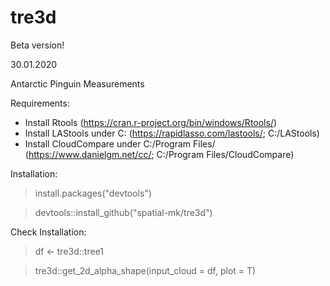 # tre3d

Beta version!

30.01.2020

Antarctic Pinguin Measurements

Requirements:
+ Install Rtools (https://cran.r-project.org/bin/windows/Rtools/)
+ Install LAStools under C: (https://rapidlasso.com/lastools/; C:/LAStools)
+ Install CloudCompare under C:/Program Files/ (https://www.danielgm.net/cc/; C:/Program Files/CloudCompare)

Installation:

> install.packages("devtools")

> devtools::install_github("spatial-mk/tre3d")

Check Installation:

> df <- tre3d::tree1

> tre3d::get_2d_alpha_shape(input_cloud = df, plot = T)
